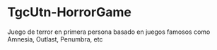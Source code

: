 # TgcUtn-HorrorGame
Juego de terror en primera persona basado en juegos famosos como Amnesia, Outlast, Penumbra, etc
